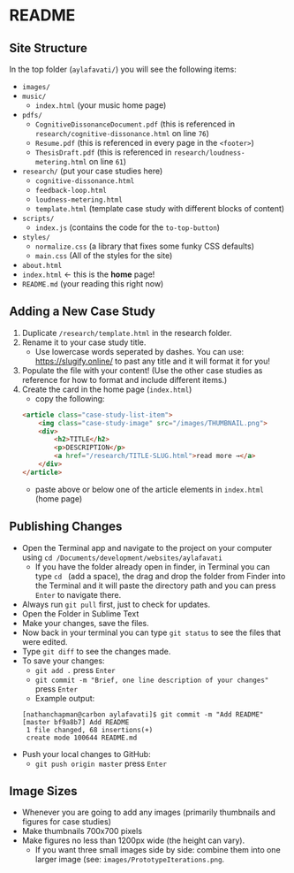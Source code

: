# README

## Site Structure

In the top folder (`aylafavati/`) you will see the following items:

- `images/`
- `music/`
    - `index.html` (your music home page)
- `pdfs/`
    - `CognitiveDissonanceDocument.pdf` (this is referenced in `research/cognitive-dissonance.html` on line `76`)
    - `Resume.pdf` (this is referenced in every page in the `<footer>`)
    - `ThesisDraft.pdf` (this is referenced in `research/loudness-metering.html` on line `61`)
- `research/` (put your case studies here)
    - `cognitive-dissonance.html`
    - `feedback-loop.html`
    - `loudness-metering.html`
    - `template.html` (template case study with different blocks of content)
- `scripts/`
    - `index.js` (contains the code for the `to-top-button`)
- `styles/`
    - `normalize.css` (a library that fixes some funky  CSS defaults)
    - `main.css` (All of the styles for the site)
- `about.html`
- `index.html` ← this is the **home** page!
- `README.md` (your reading this right now)


## Adding a New Case Study

1. Duplicate `/research/template.html` in the research folder.
2. Rename it to your case study title.
    - Use lowercase words seperated by dashes. You can use: https://slugify.online/ to past any title and it will format it for you!
3. Populate the file with your content! (Use the other case studies as reference for how to format and include different items.)
4. Create the card in the home page (`index.html`)
    - copy the following:
    ```html
    <article class="case-study-list-item">
        <img class="case-study-image" src="/images/THUMBNAIL.png">
        <div>
            <h2>TITLE</h2>
            <p>DESCRIPTION</p>
            <a href="/research/TITLE-SLUG.html">read more →</a>
        </div>
    </article>
    ```
    - paste above or below one of the article elements in `index.html` (home page)


## Publishing Changes

- Open the Terminal app and navigate to the project on your computer using `cd /Documents/development/websites/aylafavati`
    - If you have the folder already open in finder, in Terminal you can type `cd ` (add a space), the drag and drop the folder from Finder into the Terminal and it will paste the directory path and you can press `Enter` to navigate there.
- Always run `git pull` first, just to check for updates.
- Open the Folder in Sublime Text
- Make your changes, save the files.
- Now back in your terminal you can type `git status` to see the files that were edited.
- Type `git diff` to see the changes made.
- To save your changes:
    - `git add .` press `Enter`
    - `git commit -m "Brief, one line description of your changes"` press `Enter`
    - Example output:
    ```
    [nathanchapman@carbon aylafavati]$ git commit -m "Add README"
    [master bf9a8b7] Add README
     1 file changed, 68 insertions(+)
     create mode 100644 README.md
    ```
- Push your local changes to GitHub:
    - `git push origin master` press `Enter`


## Image Sizes

- Whenever you are going to add any images (primarily thumbnails and figures for case studies)
- Make thumbnails 700x700 pixels
- Make figures no less than 1200px wide (the height can vary).
    - If you want three small images side by side: combine them into one larger image (see: `images/PrototypeIterations.png`.
